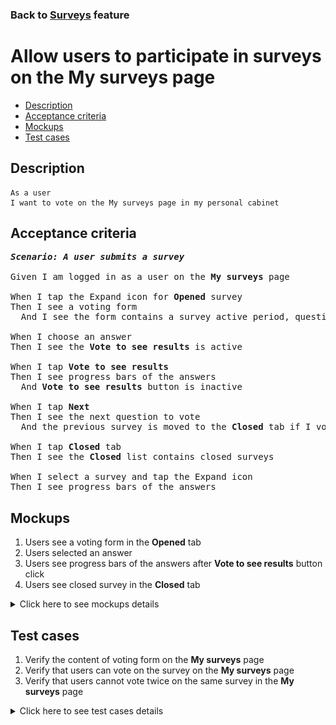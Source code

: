 ### Back to [Surveys](../../) feature

# Allow users to participate in surveys on the My surveys page

- [Description](#description)
- [Acceptance criteria](#acceptance-criteria)
- [Mockups](#mockups)
- [Test cases](#test-cases)

## Description

    As a user
    I want to vote on the My surveys page in my personal cabinet

## Acceptance criteria

<pre>
<b><i>Scenario: A user submits a survey</i></b>

Given I am logged in as a user on the <b>My surveys</b> page

When I tap the Expand icon for <b>Opened</b> survey
Then I see a voting form
  And I see the form contains a survey active period, question, answer options, the <b>Vote to see results</b> (inactive) and <b>Next</b> buttons

When I choose an answer
Then I see the <b>Vote to see results</b> is active

When I tap <b>Vote to see results</b>
Then I see progress bars of the answers
  And <b>Vote to see results</b> button is inactive

When I tap <b>Next</b>
Then I see the next question to vote
  And the previous survey is moved to the <b>Closed</b> tab if I voted

When I tap <b>Closed</b> tab
Then I see the <b>Closed</b> list contains closed surveys

When I select a survey and tap the Expand icon
Then I see progress bars of the answers
</pre>

## Mockups

1. Users see a voting form in the <b>Opened</b> tab
2. Users selected an answer
3. Users see progress bars of the answers after <b>Vote to see results</b> button click
4. Users see closed survey in the <b>Closed</b> tab

<details>
  <summary>Click here to see mockups details</summary>

**1. Users see a voting form in the Opened tab:**

![Users see a voting form in the Opened tab](/products/sports_hub_portal/mobile_application_features/surveys/images/application_user_voting_form.png)

**2. Users selected an answer:**

![Users selected an answer](/products/sports_hub_portal/mobile_application_features/surveys/images/application_user_voted.png)

**3. Users see progress bars of the answers after Vote to see results button click:**

![Users see progress bars of the answers after Vote to see results button click](/products/sports_hub_portal/mobile_application_features/surveys/images/application_user_voting_form_vote_to_see_results.png)

**4. Users see closed survey in the Closed tab:**

![Users see closed survey in the Closed tab](/products/sports_hub_portal/mobile_application_features/surveys/images/application_user_closed_survey.png)

</details>

## Test cases

1. Verify the content of voting form on the <b>My surveys</b> page
2. Verify that users can vote on the survey on the <b>My surveys</b> page
3. Verify that users cannot vote twice on the same survey in the <b>My surveys</b> page

<details>
  <summary>Click here to see test cases details</summary>

### **#1. Verify the content of voting form on the My surveys page**

|Preconditions|Steps|Expected result
--------------|-----|----------
|- Log in with user account</br>- The user is on the <b>My surveys</b> page > <b>Opened</b> tab</br>- There is a published survey</br>- The user haven’t voted any survey|1) Tap the Expand icon of not voted survey</br>2) Examine the content of voting form|1) The survey is expanded</br>2) There is a name of the survey, date range for voting, answer variants without preselection, the inactive <b>Vote to see results</b> button and active <b>Next</b> button|

### **#2. Verify that users can vote on the survey on the My surveys page**

|Preconditions|Steps|Expected result
--------------|-----|----------
|- Log in with user account</br>- The user is on the <b>My surveys</b> page > <b>Opened</b> tab</br>- There is a published survey</br>- The user hasn’t voted any survey|1) Tap the Expand icon of not voted survey</br>2) Select an answer</br>3) Tap <b>Vote to see results</b>|2)The <b>Vote to see results</b> button is active</br>3) The answer is calculated. Results of all users voting are shown|

### **#3. Verify that users cannot vote twice on the same survey in the My surveys page**

|Preconditions|Steps|Expected result
--------------|-----|----------
|- Log in with user account</br>- The user is on the <b>My surveys</b> page > <b>Closed</b> tab</br>- There is a published survey</br>- The user has already voted for this survey|1) Tap the Expand icon of voted survey</br>2) Examine the form|2) Results of all users voting are shown without any buttons|

</details>
